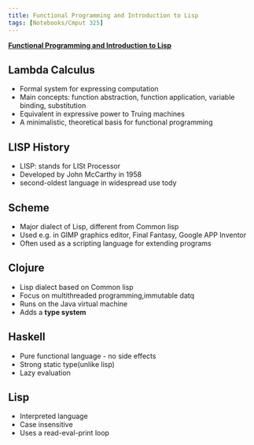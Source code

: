 ```yaml
---
title: Functional Programming and Introduction to Lisp
tags: [Notebooks/Cmput 325]
---
```


**[Functional Programming and Introduction to Lisp](https://webdocs.cs.ualberta.ca/~mmueller/courses/325-Winter-2019/slides/LispIntro.pdf)**

## Lambda Calculus
 * Formal system for expressing computation
 * Main concepts: function abstraction, function application, variable binding, substitution
 * Equivalent in expressive power to Truing machines
 * A minimalistic, theoretical basis for functional programming
 
## LISP History
  * LISP: stands for LISt Processor
  * Developed by John McCarthy in 1958
  * second-oldest language in widespread use tody
  
## Scheme
  * Major dialect of Lisp, different from Common lisp
  * Used e.g. in GIMP graphics editor, Final Fantasy, Google APP Inventor
  * Often used as a scripting language for extending programs
  

## Clojure
  * Lisp dialect based on Common lisp
  * Focus on multithreaded programming,immutable datq
  * Runs on the Java virtual machine
  * Adds a **type system**
  
## Haskell
  * Pure functional language - no side effects
  * Strong static type(unlike lisp)
  * Lazy evaluation

## Lisp
  * Interpreted language
  * Case insensitive
  * Uses a read-eval-print loop
